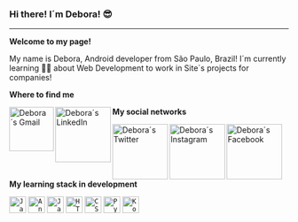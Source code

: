 ### **Hi there! I´m Debora!** 😎
____________________________________________________________________________________________________________________________________________________

**Welcome to my page!** 

My name is Debora, Android developer from São Paulo, Brazil!
I´m currently learning 👩‍💻 about Web Development to work in Site´s projects for companies!


**Where to find me**
<!-- Contatos -->
<a href="<deh.ballerini@gmail.com/>">
<img align="left" alt="Debora´s Gmail" width="80px" src="https://img.shields.io/badge/Gmail-D14836?style=for-the-badge&logo=gmail&logoColor=white" />
  </a>

<a href="<https://www.linkedin.com/in/deboraballerinihorta/>">
<img align="left" alt="Debora´s LinkedIn" width="100px" src="https://img.shields.io/badge/LinkedIn-0077B5?style=for-the-badge&logo=linkedin&logoColor=white" />
  </a>


**My social networks**

<!-- Contatos -->
<a href="<https://twitter.com/deborabhorta/>">
<img align="left" alt="Debora´s Twitter" width="100px" src="https://img.shields.io/badge/Twitter-1DA1F2?style=for-the-badge&logo=twitter&logoColor=white" />
  </a>

<a href="<https://www.instagram.com/dehballerinihorta/>">
<img align="left" alt="Debora´s Instagram" width="100px" src="https://img.shields.io/badge/Instagram-E4405F?style=for-the-badge&logo=instagram&logoColor=white" />
  </a>
  
<a href="<https://www.facebook.com/debora.bah.9083>">
<img align="left" alt="Debora´s Facebook" width="100px" src="https://img.shields.io/badge/Facebook-1877F2?style=for-the-badge&logo=facebook&logoColor=white" />
  </a>


**My learning stack in development**
  <!-- Stacks -->
<code><img alt="Java" height="30" src="https://img.shields.io/badge/Java-ED8B00?style=for-the-badge&logo=java&logoColor=white"></code>
<code><img alt="AngularJS" height="30" src="https://img.shields.io/badge/AngularJS-E23237?style=for-the-badge&logo=angularjs&logoColor=white"></code> 
<code><img alt="JavaScript" height="30" src="https://img.shields.io/badge/JavaScript-323330?style=for-the-badge&logo=javascript&logoColor=F7DF1E"></code>
<code><img alt="HTML5" height="30" src="https://img.shields.io/badge/HTML5-E34F26?style=for-the-badge&logo=html5&logoColor=white"></code>
<code><img alt="CSS3" height="30" src="https://img.shields.io/badge/CSS3-1572B6?style=for-the-badge&logo=css3&logoColor=white"></code>
<code><img alt="Python" height="30" src="https://img.shields.io/badge/Python-3776AB?style=for-the-badge&logo=python&logoColor=white"></code>
<code><img alt="Kotlin" height="30" src="https://img.shields.io/badge/Kotlin-0095D5?&style=for-the-badge&logo=kotlin&logoColor=white"></code>

<!--
**DeboraBallHor/DeboraBallHor** is a ✨ _special_ ✨ repository because its `README.md` (this file) appears on your GitHub profile.

<!-- 

- 🌱 I’m currently learning ...
- 👯 I’m looking to collaborate on ...
- 🤔 I’m looking for help with ...
- 💬 Ask me about ...
- 📫 How to reach me: ...
- 😄 Pronouns: ...
- ⚡ Fun fact: ...
-->
